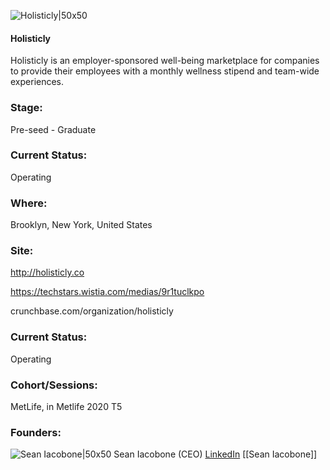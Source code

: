 

![Holisticly|50x50](https://res.cloudinary.com/crunchbase-production/image/upload/tf6otjautxkfvuwh4got)

#### Holisticly
Holisticly is an employer-sponsored well-being marketplace for companies to provide their employees with a monthly wellness stipend and team-wide experiences.

### Stage: 
Pre-seed - Graduate 

### Current Status: 
Operating

### Where:
Brooklyn, New York, United States

### Site:
http://holisticly.co

https://techstars.wistia.com/medias/9r1tuclkpo

crunchbase.com/organization/holisticly

### Current Status: 
Operating

### Cohort/Sessions: 
MetLife, in Metlife 2020 T5

### Founders: 

![Sean Iacobone|50x50](https://apimg.techstars.com/connect/images/image_files/5f496ea7a36c11609e000011/original/sean.jpeg) Sean Iacobone (CEO) [LinkedIn](https://linkedin.com/in/seaniacobone) [[Sean Iacobone]]



